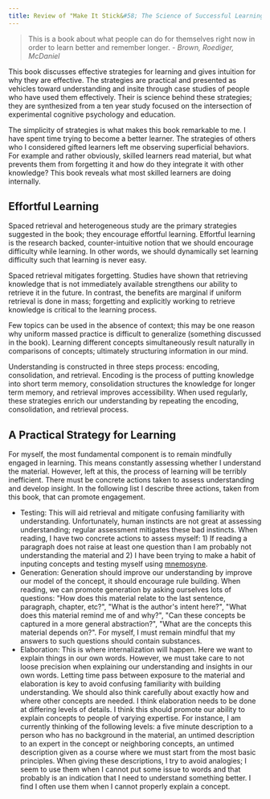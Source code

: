 ```yaml
---
title: Review of "Make It Stick&#58; The Science of Successful Learning"
--- 
```


> This is a book about what people can do for themselves right now in
order to learn better and remember longer. - *Brown, Roediger,
McDaniel*

This book discusses effective strategies for learning and gives
intuition for why they are effective.  The strategies are practical
and presented as vehicles toward understanding and insite through case
studies of people who have used them effectively.  Their is science
behind these strategies; they are synthesized from a ten year study
focused on the intersection of experimental cognitive psychology and
education.

The simplicity of strategies is what makes this book remarkable to me.
I have spent time trying to become a better learner.  The strategies
of others who I considered gifted learners left me observing
superficial behaviors.  For example and rather obviously, skilled
learners read material, but what prevents them from forgetting it and
how do they integrate it with other knowledge?  This book reveals what
most skilled learners are doing internally.

## Effortful Learning

Spaced retrieval and heterogeneous study are the primary strategies
suggested in the book; they encourage effortful learning.  Effortful
learning is the research backed, counter-intuitive notion that we
should encourage difficulty while learning.  In other words, we should
dynamically set learning difficulty such that learning is never easy.

Spaced retrieval mitigates forgetting.  Studies have shown that
retrieving knowledge that is not immediately available strengthens our
ability to retrieve it in the future.  In contrast, the benefits are
marginal if uniform retrieval  is done in mass; forgetting and
explicitly working to retrieve knowledge is critical to the learning
process.

Few topics can be used in the absence of context; this may be one
reason why uniform massed practice is difficult to generalize
(something discussed in the book).  Learning different concepts
simultaneously result naturally in comparisons of concepts;
ultimately structuring information in our mind.

Understanding is constructed in three steps process: encoding,
consolidation, and retrieval.  Encoding is the process of putting
knowledge into short term memory, consolidation structures the
knowledge for longer term memory, and retrieval improves
accessibility.  When used regularly, these strategies enrich our
understanding by repeating the encoding, consolidation, and retrieval
process.

## A Practical Strategy for Learning

For myself, the most fundamental component is to remain mindfully
engaged in learning. This means constantly assessing whether I
understand the material. However, left at this, the process of
learning will be terribly inefficient. There must be concrete actions
taken to assess understanding and develop insight. In the following
list I describe three actions, taken from this book, that can promote
engagement.

- Testing: This will aid retrieval and mitigate confusing familiarity
  with understanding. Unfortunately, human instincts are not great at
  assessing understanding; regular assessment mitigates these bad
  instincts. When reading, I have two concrete actions to assess
  myself: 1) If reading a paragraph does not raise at least one
  question than I am probably not understanding the material and 2) I
  have been trying to make a habit of inputing concepts and testing
  myself using [mnemosyne](http://mnemosyne-proj.org/).
- Generation: Generation should improve our understanding by improve
  our model of the concept, it should encourage rule building. When
  reading, we can promote generation by asking ourselves lots of
  questions: "How does this material relate to the last sentence,
  paragraph, chapter, etc?", "What is the author's intent here?",
  "What does this material remind me of and why?", "Can these concepts
  be captured in a more general abstraction?", "What are the concepts
  this material depends on?". For myself, I must remain mindful that
  my answers to such questions should contain substances.
- Elaboration: This is where internalization will happen. Here we want
  to explain things in our own words. However, we must take care to
  not loose precision when explaining our understanding and insights
  in our own words. Letting time pass between exposure to the material
  and elaboration is key to avoid confusing familiarity with building
  understanding. We should also think carefully about exactly how and
  where other concepts are needed. I think elaboration needs to be
  done at differing levels of details. I think this should promote our
  ability to explain concepts to people of varying expertise. For
  instance, I am currently thinking of the following levels: a five
  minute description to a person who has no background in the
  material, an untimed description to an expert in the concept or
  neighboring concepts, an untimed description given as a course where
  we must start from the most basic principles. When giving these
  descriptions, I try to avoid analogies; I seem to use them when I
  cannot put some issue to words and that probably is an indication
  that I need to understand something better. I find I often use them
  when I cannot properly explain a concept.
